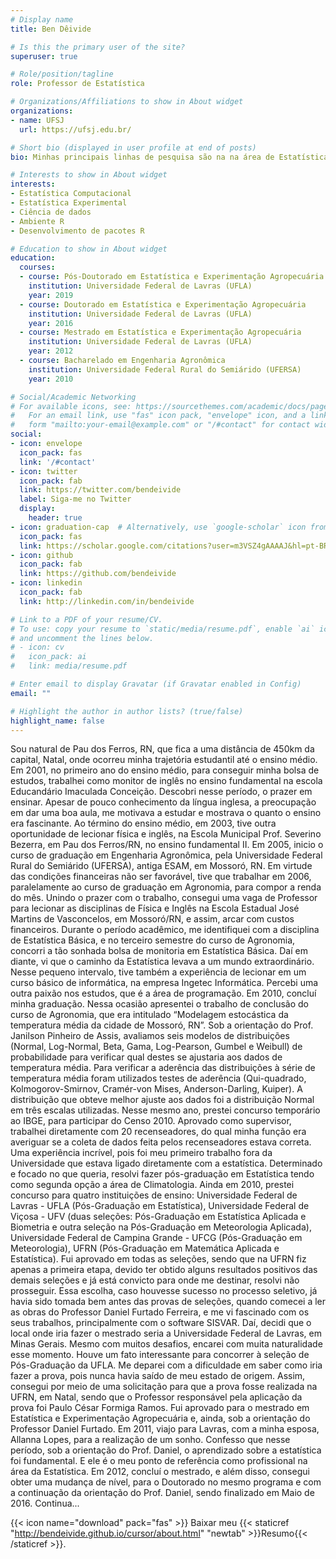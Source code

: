 ```yaml
---
# Display name
title: Ben Dêivide

# Is this the primary user of the site?
superuser: true

# Role/position/tagline
role: Professor de Estatística

# Organizations/Affiliations to show in About widget
organizations:
- name: UFSJ
  url: https://ufsj.edu.br/

# Short bio (displayed in user profile at end of posts)
bio: Minhas principais linhas de pesquisa são na na área de Estatística Experimental, Estatística e Probabilidade, Estatística computacional, Desenvolvimento de pacotes R

# Interests to show in About widget
interests:
- Estatística Computacional
- Estatística Experimental
- Ciência de dados
- Ambiente R
- Desenvolvimento de pacotes R

# Education to show in About widget
education:
  courses:
  - course: Pós-Doutorado em Estatística e Experimentação Agropecuária
    institution: Universidade Federal de Lavras (UFLA)
    year: 2019
  - course: Doutorado em Estatística e Experimentação Agropecuária
    institution: Universidade Federal de Lavras (UFLA)
    year: 2016
  - course: Mestrado em Estatística e Experimentação Agropecuária
    institution: Universidade Federal de Lavras (UFLA)
    year: 2012
  - course: Bacharelado em Engenharia Agronômica
    institution: Universidade Federal Rural do Semiárido (UFERSA)
    year: 2010

# Social/Academic Networking
# For available icons, see: https://sourcethemes.com/academic/docs/page-builder/#icons
#   For an email link, use "fas" icon pack, "envelope" icon, and a link in the
#   form "mailto:your-email@example.com" or "/#contact" for contact widget.
social:
- icon: envelope
  icon_pack: fas
  link: '/#contact'
- icon: twitter
  icon_pack: fab
  link: https://twitter.com/bendeivide
  label: Siga-me no Twitter
  display:
    header: true
- icon: graduation-cap  # Alternatively, use `google-scholar` icon from `ai` icon pack
  icon_pack: fas
  link: https://scholar.google.com/citations?user=m3VSZ4gAAAAJ&hl=pt-BR
- icon: github
  icon_pack: fab
  link: https://github.com/bendeivide
- icon: linkedin
  icon_pack: fab
  link: http://linkedin.com/in/bendeivide

# Link to a PDF of your resume/CV.
# To use: copy your resume to `static/media/resume.pdf`, enable `ai` icons in `params.toml`, 
# and uncomment the lines below.
# - icon: cv
#   icon_pack: ai
#   link: media/resume.pdf

# Enter email to display Gravatar (if Gravatar enabled in Config)
email: ""

# Highlight the author in author lists? (true/false)
highlight_name: false
---
```


Sou natural de Pau dos Ferros, RN, que fica a uma distância de 450km da capital,
Natal, onde ocorreu minha trajetória estudantil até o ensino médio. Em 2001, no primeiro
ano do ensino médio, para conseguir minha bolsa de estudos, trabalhei como monitor
de inglês no ensino fundamental na escola Educandário Imaculada Conceição. Descobri
nesse período, o prazer em ensinar. Apesar de pouco conhecimento da língua inglesa, a
preocupação em dar uma boa aula, me motivava a estudar e mostrava o quanto o ensino
era fascinante. Ao término do ensino médio, em 2003, tive outra oportunidade de lecionar
física e inglês, na Escola Municipal Prof. Severino Bezerra, em Pau dos Ferros/RN, no
ensino fundamental II. Em 2005, inicio o curso de graduação em Engenharia Agronômica,
pela Universidade Federal Rural do Semiárido (UFERSA), antiga ESAM, em Mossoró, RN.
Em virtude das condições financeiras não ser favorável, tive que trabalhar em 2006,
paralelamente ao curso de graduação em Agronomia, para compor a renda do mês. Unindo
o prazer com o trabalho, consegui uma vaga de Professor para lecionar as disciplinas de
Física e Inglês na Escola Estadual José Martins de Vasconcelos, em Mossoró/RN, e assim,
arcar com custos financeiros. Durante o período acadêmico, me identifiquei com a disciplina
de Estatística Básica, e no terceiro semestre do curso de Agronomia, concorri a tão sonhada
bolsa de monitoria em Estatística Básica. Daí em diante, vi que o caminho da Estatística
levava a um mundo extraordinário. Nesse pequeno intervalo, tive também a experiência de
lecionar em um curso básico de informática, na empresa Ingetec Informática. Percebi uma
outra paixão nos estudos, que é a área de programação.
Em 2010, concluí minha graduação. Nessa ocasião apresentei o trabalho de conclusão
do curso de Agronomia, que era intitulado “Modelagem estocástica da temperatura média
da cidade de Mossoró, RN”. Sob a orientação do Prof. Janilson Pinheiro de Assis, avaliamos
seis modelos de distribuições (Normal, Log-Normal, Beta, Gama, Log-Pearson, Gumbel e
Weibull) de probabilidade para verificar qual destes se ajustaria aos dados de temperatura
média. Para verificar a aderência das distribuições à série de temperatura média foram
utilizados testes de aderência (Qui-quadrado, Kolmogorov-Smirnov, Cramér-von Mises,
Anderson-Darling, Kuiper). A distribuição que obteve melhor ajuste aos dados foi a
distribuição Normal em três escalas utilizadas.
Nesse mesmo ano, prestei concurso temporário ao IBGE, para participar do Censo 2010.
Aprovado como supervisor, trabalhei diretamente com 20 recenseadores, do qual minha
função era averiguar se a coleta de dados feita pelos recenseadores estava correta. Uma
experiência incrível, pois foi meu primeiro trabalho fora da Universidade que estava ligado
diretamente com a estatística.
Determinado e focado no que queria, resolvi fazer pós-graduação em Estatística tendo
como segunda opção a área de Climatologia. Ainda em 2010, prestei concurso para quatro
instituições de ensino: Universidade Federal de Lavras - UFLA (Pós-Graduação em
Estatística), Universidade Federal de Viçosa - UFV (duas seleções: Pós-Graduação em Estatística
Aplicada e Biometria e outra seleção na Pós-Graduação em Meteorologia Aplicada),
Universidade Federal de Campina Grande - UFCG (Pós-Graduação em Meteorologia),
UFRN (Pós-Graduação em Matemática Aplicada e Estatística). Fui aprovado em todas
as seleções, sendo que na UFRN fiz apenas a primeira etapa, devido ter obtido alguns
resultados positivos das demais seleções e já está convicto para onde me destinar, resolvi
não prosseguir. Essa escolha, caso houvesse sucesso no processo seletivo, já havia sido
tomada bem antes das provas de seleções, quando comecei a ler as obras do Professor
Daniel Furtado Ferreira, e me vi fascinado com os seus trabalhos, principalmente com o
software SISVAR. Daí, decidi que o local onde iria fazer o mestrado seria a Universidade
Federal de Lavras, em Minas Gerais.
Mesmo com muitos desafios, encarei com muita naturalidade esse momento. Houve
um fato interessante para concorrer à seleção de Pós-Graduação da UFLA. Me deparei
com a dificuldade em saber como iria fazer a prova, pois nunca havia saído de meu estado
de origem. Assim, consegui por meio de uma solicitação para que a prova fosse realizada
na UFRN, em Natal, sendo que o Professor responsável pela aplicação da prova foi Paulo
César Formiga Ramos. Fui aprovado para o mestrado em Estatística e Experimentação
Agropecuária e, ainda, sob a orientação do Professor Daniel Furtado. Em 2011, viajo para
Lavras, com a minha esposa, Allanna Lopes, para a realização de um sonho.
Confesso que nesse período, sob a orientação do Prof. Daniel, o aprendizado sobre a
estatística foi fundamental. E ele é o meu ponto de referência como profissional na área da
Estatística. Em 2012, concluí o mestrado, e além disso, consegui obter uma mudança de
nível, para o Doutorado no mesmo programa e com a continuação da orientação do Prof.
Daniel, sendo finalizado em Maio de 2016. Continua...

<!--
{{< icon name="download" pack="fas" >}} Download my {{< staticref "media/demo_resume.pdf" "newtab" >}}resumé{{< /staticref >}}.
-->

{{< icon name="download" pack="fas" >}} Baixar meu  {{< staticref "http://bendeivide.github.io/cursor/about.html" "newtab" >}}Resumo{{< /staticref >}}.